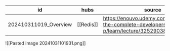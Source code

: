 
| id                    | hubs      | source                                                                                               |
| --------------------- | --------- | ---------------------------------------------------------------------------------------------------- |
| 202410311019_Overview | [[Redis]] | https://enouvo.udemy.com/course/redis-the-complete-developers-guide-p/learn/lecture/32529038#content |
![[Pasted image 20241031101931.png]]
